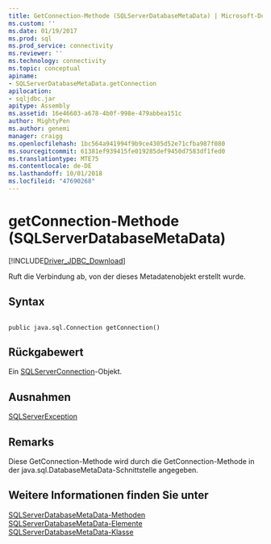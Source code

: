 ```yaml
---
title: GetConnection-Methode (SQLServerDatabaseMetaData) | Microsoft-Dokumentation
ms.custom: ''
ms.date: 01/19/2017
ms.prod: sql
ms.prod_service: connectivity
ms.reviewer: ''
ms.technology: connectivity
ms.topic: conceptual
apiname:
- SQLServerDatabaseMetaData.getConnection
apilocation:
- sqljdbc.jar
apitype: Assembly
ms.assetid: 16e46603-a678-4b0f-998e-479abbea151c
author: MightyPen
ms.author: genemi
manager: craigg
ms.openlocfilehash: 1bc564a941994f9b9ce4305d52e71cfba987f080
ms.sourcegitcommit: 61381ef939415fe019285def9450d7583df1fed0
ms.translationtype: MTE75
ms.contentlocale: de-DE
ms.lasthandoff: 10/01/2018
ms.locfileid: "47690268"
---
```

# <a name="getconnection-method-sqlserverdatabasemetadata"></a>getConnection-Methode (SQLServerDatabaseMetaData)
[!INCLUDE[Driver_JDBC_Download](../../../includes/driver_jdbc_download.md)]

  Ruft die Verbindung ab, von der dieses Metadatenobjekt erstellt wurde.  
  
## <a name="syntax"></a>Syntax  
  
```  
  
public java.sql.Connection getConnection()  
```  
  
## <a name="return-value"></a>Rückgabewert  
 Ein [SQLServerConnection](../../../connect/jdbc/reference/sqlserverconnection-class.md)-Objekt.  
  
## <a name="exceptions"></a>Ausnahmen  
 [SQLServerException](../../../connect/jdbc/reference/sqlserverexception-class.md)  
  
## <a name="remarks"></a>Remarks  
 Diese GetConnection-Methode wird durch die GetConnection-Methode in der java.sql.DatabaseMetaData-Schnittstelle angegeben.  
  
## <a name="see-also"></a>Weitere Informationen finden Sie unter  
 [SQLServerDatabaseMetaData-Methoden](../../../connect/jdbc/reference/sqlserverdatabasemetadata-methods.md)   
 [SQLServerDatabaseMetaData-Elemente](../../../connect/jdbc/reference/sqlserverdatabasemetadata-members.md)   
 [SQLServerDatabaseMetaData-Klasse](../../../connect/jdbc/reference/sqlserverdatabasemetadata-class.md)  
  
  
